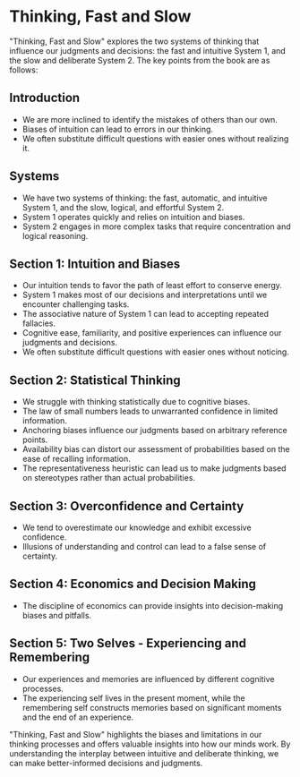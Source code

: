 # Thinking, Fast and Slow

"Thinking, Fast and Slow" explores the two systems of thinking that influence our judgments and decisions: the fast and intuitive System 1, and the slow and deliberate System 2. The key points from the book are as follows:

## Introduction
- We are more inclined to identify the mistakes of others than our own.
- Biases of intuition can lead to errors in our thinking.
- We often substitute difficult questions with easier ones without realizing it.

## Systems
- We have two systems of thinking: the fast, automatic, and intuitive System 1, and the slow, logical, and effortful System 2.
- System 1 operates quickly and relies on intuition and biases.
- System 2 engages in more complex tasks that require concentration and logical reasoning.

## Section 1: Intuition and Biases
- Our intuition tends to favor the path of least effort to conserve energy.
- System 1 makes most of our decisions and interpretations until we encounter challenging tasks.
- The associative nature of System 1 can lead to accepting repeated fallacies.
- Cognitive ease, familiarity, and positive experiences can influence our judgments and decisions.
- We often substitute difficult questions with easier ones without noticing.

## Section 2: Statistical Thinking
- We struggle with thinking statistically due to cognitive biases.
- The law of small numbers leads to unwarranted confidence in limited information.
- Anchoring biases influence our judgments based on arbitrary reference points.
- Availability bias can distort our assessment of probabilities based on the ease of recalling information.
- The representativeness heuristic can lead us to make judgments based on stereotypes rather than actual probabilities.

## Section 3: Overconfidence and Certainty
- We tend to overestimate our knowledge and exhibit excessive confidence.
- Illusions of understanding and control can lead to a false sense of certainty.

## Section 4: Economics and Decision Making
- The discipline of economics can provide insights into decision-making biases and pitfalls.

## Section 5: Two Selves - Experiencing and Remembering
- Our experiences and memories are influenced by different cognitive processes.
- The experiencing self lives in the present moment, while the remembering self constructs memories based on significant moments and the end of an experience.

"Thinking, Fast and Slow" highlights the biases and limitations in our thinking processes and offers valuable insights into how our minds work. By understanding the interplay between intuitive and deliberate thinking, we can make better-informed decisions and judgments.